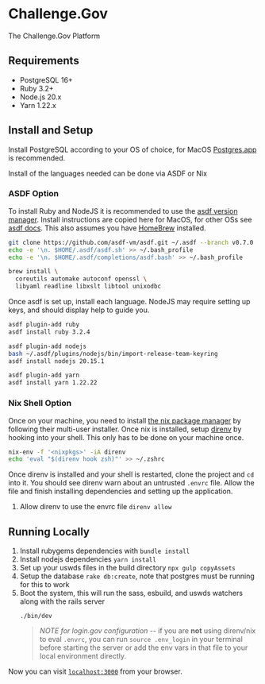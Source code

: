 # Challenge.Gov

The Challenge.Gov Platform

## Requirements

* PostgreSQL 16+
* Ruby 3.2+
* Node.js 20.x
* Yarn 1.22.x

## Install and Setup

Install PostgreSQL according to your OS of choice, for MacOS [Postgres.app](https://postgresapp.com/) is recommended.

Install of the languages needed can be done via ASDF or Nix

### ASDF Option

To install Ruby and  NodeJS it is recommended to use the [asdf version manager](https://asdf-vm.com/#/). Install instructions are copied here for MacOS, for other OSs see [asdf docs](https://asdf-vm.com/#/core-manage-asdf-vm). This also assumes you have [HomeBrew](https://brew.sh/) installed.

```bash
git clone https://github.com/asdf-vm/asdf.git ~/.asdf --branch v0.7.0
echo -e '\n. $HOME/.asdf/asdf.sh' >> ~/.bash_profile
echo -e '\n. $HOME/.asdf/completions/asdf.bash' >> ~/.bash_profile

brew install \
  coreutils automake autoconf openssl \
  libyaml readline libxslt libtool unixodbc
```

Once asdf is set up, install each language. NodeJS may require setting up keys, and should display help to guide you.

```bash
asdf plugin-add ruby
asdf install ruby 3.2.4

asdf plugin-add nodejs
bash ~/.asdf/plugins/nodejs/bin/import-release-team-keyring
asdf install nodejs 20.15.1

asdf plugin-add yarn
asdf install yarn 1.22.22
```

### Nix Shell Option

Once on your machine, you need to install [the nix package manager](https://nixos.org/download.html#nix-install-macos) by following their multi-user installer. Once nix is installed, setup [direnv](https://direnv.net/) by hooking into your shell. This only has to be done on your machine once.

```bash
nix-env -f '<nixpkgs>' -iA direnv
echo 'eval "$(direnv hook zsh)"' >> ~/.zshrc
```

Once direnv is installed and your shell is restarted, clone the project and `cd` into it. You should see direnv warn about an untrusted `.envrc` file. Allow the file and finish installing dependencies and setting up the application.

1. Allow direnv to use the envrc file `direnv allow`

## Running Locally

1. Install rubygems dependencies with `bundle install`
1. Install nodejs dependencies `yarn install`
1. Set up your uswds files in the build directory `npx gulp copyAssets`
1. Setup the database `rake db:create`, note that postgres must be running for this to work
1. Boot the system, this will run the sass, esbuild, and uswds watchers along with the rails server
    ```
    ./bin/dev
    ```
    > _NOTE for login.gov configuration_ -- if you are **not** using direnv/nix to eval `.envrc`, you can run `source .env_login` in your terminal before starting the server or add the env vars in that file to your local environment directly.

Now you can visit [`localhost:3000`](http://localhost:3000) from your browser.

